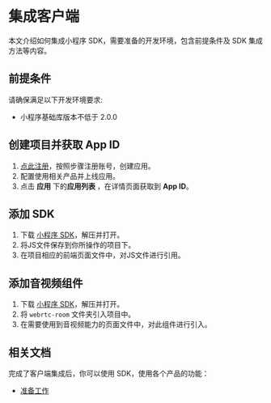 # 集成客户端
本文介绍如何集成小程序 SDK，需要准备的开发环境，包含前提条件及 SDK 集成方法等内容。

## 前提条件

请确保满足以下开发环境要求:

- 小程序基础库版本不低于 2.0.0

## 创建项目并获取 App ID

1. [点此注册](http://customer.paas.hst.com/register)，按照步骤注册账号，创建应用。
2. 配置使用相关产品并上线应用。
3. 点击 **应用** 下的**应用列表** ，在详情页面获取到 **App ID**。

## 添加 SDK
1. 下载 [小程序 SDK](http://paas.hst.com/developer/downloadSDK)，解压并打开。 
2. 将JS文件保存到你所操作的项目下。
3. 在项目相应的前端页面文件中，对JS文件进行引用。

## 添加音视频组件
1. 下载 [小程序 SDK](http://paas.hst.com/developer/downloadSDK)，解压并打开。 
2. 将 `webrtc-room` 文件夹引入项目中。
3. 在需要使用到音视频能力的页面文件中，对此组件进行引入。

## 相关文档
完成了客户端集成后，你可以使用 SDK，使用各个产品的功能：

- [准备工作](../prepare_web.md)